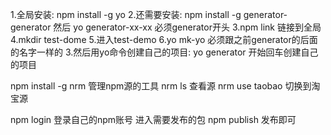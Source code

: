 1.全局安装: npm install -g yo
2.还需要安装: npm install -g generator-generator
  然后 yo generator-xx-xx  必须generator开头
3.npm link 链接到全局
4.mkdir test-dome
5.进入test-demo
6.yo mk-yo  必须跟之前generator的后面的名字一样的
3.然后用yo命令创建自己的项目: yo generator
开始回车创建自己的项目


npm install -g nrm 管理npm源的工具
nrm ls 查看源
nrm use taobao  切换到淘宝源

npm login 登录自己的npm账号
进入需要发布的包  npm publish 发布即可

